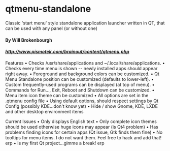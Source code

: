 qtmenu-standalone
=================

Classic 'start menu' style standalone application launcher written in QT, that can be used with any panel (or without one)
#### By Will Brokenbourgh
#### *http://www.pismotek.com/brainout/content/qtmenu.php*

Features
   • Checks /usr/share/applications and ~/.local/share/applications.
   • Checks every time menu is shown -- newly installed apps should appear right away.
   • Foreground and background colors can be customized.
   • Qt Menu Standalone position can be customized (defaults to lower-left).
   • Custom frequently-used programs can be displayed (at top of menu).
   • Commands for Run..., Exit, Reboot and Shutdown can be customized.
   • Menu item icon theme can be customized
   • All options are set in the .qtmenu config file
   • Using default options, should respect settings by Qt Config (possibly KDE...don't know yet)
   • Hide / show Gnome, KDE, LXDE and other desktop environment items

Current Issues
   • Only displays English text
   • Only complete icon themes should be used otherwise huge icons may appear (is Qt4 problem)
   • Has problems finding icons for certain apps (Qt issue, Gtk finds them fine)
   • No tooltips for menu items. I do not want them. Feel free to hack and add that! erp
   • Is my first Qt project...gimme a break! erp
 
 
